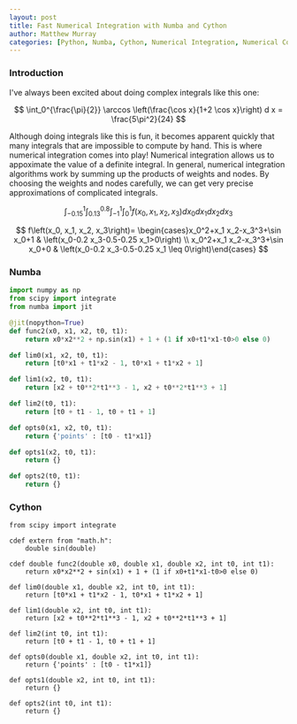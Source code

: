 ```yaml
---
layout: post
title: Fast Numerical Integration with Numba and Cython
author: Matthew Murray
categories: [Python, Numba, Cython, Numerical Integration, Numerical Compilers]
---
```


### Introduction
I've always been excited about doing complex integrals like this one:

$$
\int_0^{\frac{\pi}{2}} \arccos \left(\frac{\cos x}{1+2 \cos x}\right) d x = \frac{5\pi^2}{24}
$$

Although doing integrals like this is fun, it becomes apparent quickly that many integrals that are impossible to compute by hand. This is where numerical integration comes into play! Numerical integration allows us to appoximate the value of a definite integral. In general, numerical integration algorithms work by summing up the products of weights and nodes. By choosing the weights and nodes carefully, we can get very precise approximations of complicated integrals. 

$$
\int_{-0.15}^1 \int_{0.13}^{0.8} \int_{-1}^1 \int_0^1 f\left(x_0, x_1, x_2, x_3\right) d x_0 d x_1 d x_2 d x_3
$$

$$
f\left(x_0, x_1, x_2, x_3\right)= \begin{cases}x_0^2+x_1 x_2-x_3^3+\sin x_0+1 & \left(x_0-0.2 x_3-0.5-0.25 x_1>0\right) \\ x_0^2+x_1 x_2-x_3^3+\sin x_0+0 & \left(x_0-0.2 x_3-0.5-0.25 x_1 \leq 0\right)\end{cases}
$$

### Numba

```python
import numpy as np
from scipy import integrate
from numba import jit

@jit(nopython=True)
def func2(x0, x1, x2, t0, t1):
    return x0*x2**2 + np.sin(x1) + 1 + (1 if x0+t1*x1-t0>0 else 0)

def lim0(x1, x2, t0, t1):
    return [t0*x1 + t1*x2 - 1, t0*x1 + t1*x2 + 1]

def lim1(x2, t0, t1):
    return [x2 + t0**2*t1**3 - 1, x2 + t0**2*t1**3 + 1]

def lim2(t0, t1):
    return [t0 + t1 - 1, t0 + t1 + 1]

def opts0(x1, x2, t0, t1):
    return {'points' : [t0 - t1*x1]}

def opts1(x2, t0, t1):
    return {}

def opts2(t0, t1):
    return {}
```

### Cython

```cython
from scipy import integrate

cdef extern from "math.h":
    double sin(double)

cdef double func2(double x0, double x1, double x2, int t0, int t1):
    return x0*x2**2 + sin(x1) + 1 + (1 if x0+t1*x1-t0>0 else 0)

def lim0(double x1, double x2, int t0, int t1):
    return [t0*x1 + t1*x2 - 1, t0*x1 + t1*x2 + 1]

def lim1(double x2, int t0, int t1):
    return [x2 + t0**2*t1**3 - 1, x2 + t0**2*t1**3 + 1]

def lim2(int t0, int t1):
    return [t0 + t1 - 1, t0 + t1 + 1]

def opts0(double x1, double x2, int t0, int t1):
    return {'points' : [t0 - t1*x1]}

def opts1(double x2, int t0, int t1):
    return {}

def opts2(int t0, int t1):
    return {}
```
